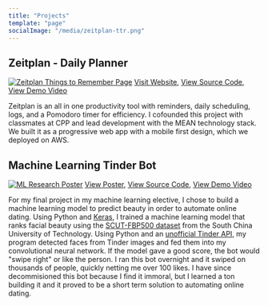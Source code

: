 ```yaml
---
title: "Projects"
template: "page"
socialImage: "/media/zeitplan-ttr.png"
---
```


## Zeitplan - Daily Planner

[![Zeitplan Things to Remember Page](/media/zeitplan-ttr.png "Zeitplan Things to Remember Page")](https://zeitplan.me/)
[Visit Website](https://zeitplan.me/), [View Source Code](https://github.com/synchronizedBroncos/zeitplan), [View Demo Video](https://youtu.be/piDXvITGJ6U)

Zeitplan is an all in one productivity tool with reminders, daily scheduling, logs, and a Pomodoro timer for efficiency. I cofounded this project with classmates at CPP and lead development with the MEAN technology stack. We built it as a progressive web app with a mobile first design, which we deployed on AWS.

## Machine Learning Tinder Bot
[![ML Research Poster](/media/ml-poster.png "ML Research Poster")](https://github.com/Abraham21/BeautyPredict)
[View Poster](https://github.com/Abraham21/BeautyPredict/blob/master/MLPoster.pptx), [View Source Code](https://github.com/Abraham21/BeautyPredict), [View Demo Video](https://youtu.be/476KFv_YhzM)

For my final project in my machine learning elective, I chose to build a machine learning model to predict beauty in order to automate online dating. Using Python and [Keras](https://keras.io/), I trained a machine learning model that ranks facial beauty using the [SCUT-FBP500 dataset](https://github.com/HCIILAB/SCUT-FBP5500-Database-Release) from the South China University of Technology. Using Python and an [unofficial Tinder API](https://github.com/charliewolf/pynder), my program detected faces from Tinder images and fed them into my convolutional neural network. If the model gave a good score, the bot would "swipe right" or like the person. I ran this bot overnight and it swiped on thousands of people, quickly netting me over 100 likes. I have since decommisioned this bot because I find it immoral, but I learned a ton building it and it proved to be a short term solution to automating online dating.

